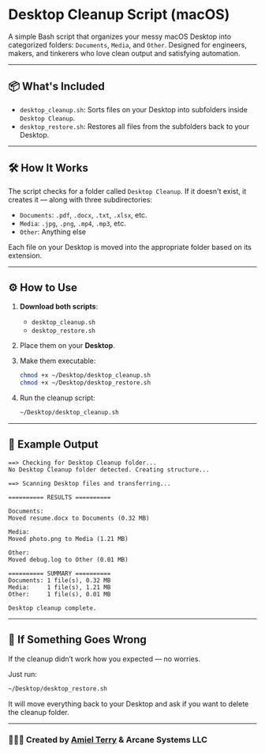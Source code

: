 # Desktop Cleanup Script (macOS)

A simple Bash script that organizes your messy macOS Desktop into categorized folders: `Documents`, `Media`, and `Other`. Designed for engineers, makers, and tinkerers who love clean output and satisfying automation.

---
## 📦 What's Included

- `desktop_cleanup.sh`: Sorts files on your Desktop into subfolders inside `Desktop Cleanup`.
- `desktop_restore.sh`: Restores all files from the subfolders back to your Desktop.

---

## 🛠️ How It Works

The script checks for a folder called `Desktop Cleanup`. If it doesn't exist, it creates it — along with three subdirectories:

- `Documents`: `.pdf`, `.docx`, `.txt`, `.xlsx`, etc.
- `Media`: `.jpg`, `.png`, `.mp4`, `.mp3`, etc.
- `Other`: Anything else

Each file on your Desktop is moved into the appropriate folder based on its extension.

---

## ⚙️ How to Use

1. **Download both scripts**:
    - `desktop_cleanup.sh`
    - `desktop_restore.sh`

2. Place them on your **Desktop**.

3. Make them executable:
   ```bash
   chmod +x ~/Desktop/desktop_cleanup.sh
   chmod +x ~/Desktop/desktop_restore.sh
   ```

4. Run the cleanup script:
   ```bash
   ~/Desktop/desktop_cleanup.sh
   ```

---

## 🧾 Example Output

```
==> Checking for Desktop Cleanup folder...
No Desktop Cleanup folder detected. Creating structure...

==> Scanning Desktop files and transferring...

========== RESULTS ==========

Documents:
Moved resume.docx to Documents (0.32 MB)

Media:
Moved photo.png to Media (1.21 MB)

Other:
Moved debug.log to Other (0.01 MB)

========== SUMMARY ==========
Documents: 1 file(s), 0.32 MB
Media:     1 file(s), 1.21 MB
Other:     1 file(s), 0.01 MB

Desktop cleanup complete.
```

---

## 🔁 If Something Goes Wrong

If the cleanup didn’t work how you expected — no worries.

Just run:
```bash
~/Desktop/desktop_restore.sh
```

It will move everything back to your Desktop and ask if you want to delete the cleanup folder.

---

### 🧙🏾‍♂️‍ Created by [Amiel Terry](https://amielterry.me) & Arcane Systems LLC

